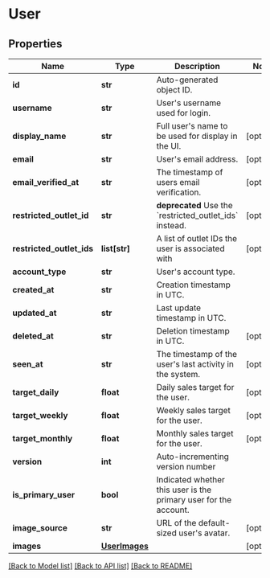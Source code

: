 # User

## Properties
Name | Type | Description | Notes
------------ | ------------- | ------------- | -------------
**id** | **str** | Auto-generated object ID. | 
**username** | **str** | User&#39;s username used for login. | 
**display_name** | **str** | Full user&#39;s name to be used for display in the UI. | [optional] 
**email** | **str** | User&#39;s email address. | [optional] 
**email_verified_at** | **str** | The timestamp of users email verification. | [optional] 
**restricted_outlet_id** | **str** | **deprecated** Use the &#x60;restricted_outlet_ids&#x60; instead. | [optional] 
**restricted_outlet_ids** | **list[str]** | A list of outlet IDs the user is associated with | [optional] 
**account_type** | **str** | User&#39;s account type. | 
**created_at** | **str** | Creation timestamp in UTC. | 
**updated_at** | **str** | Last update timestamp in UTC. | 
**deleted_at** | **str** | Deletion timestamp in UTC. | [optional] 
**seen_at** | **str** | The timestamp of the user&#39;s last activity in the system. | [optional] 
**target_daily** | **float** | Daily sales target for the user. | [optional] 
**target_weekly** | **float** | Weekly sales target for the user. | [optional] 
**target_monthly** | **float** | Monthly sales target for the user. | [optional] 
**version** | **int** | Auto-incrementing version number | 
**is_primary_user** | **bool** | Indicated whether this user is the primary user for the account. | 
**image_source** | **str** | URL of the default-sized user&#39;s avatar. | [optional] 
**images** | [**UserImages**](UserImages.md) |  | [optional] 

[[Back to Model list]](../README.md#documentation-for-models) [[Back to API list]](../README.md#documentation-for-api-endpoints) [[Back to README]](../README.md)


